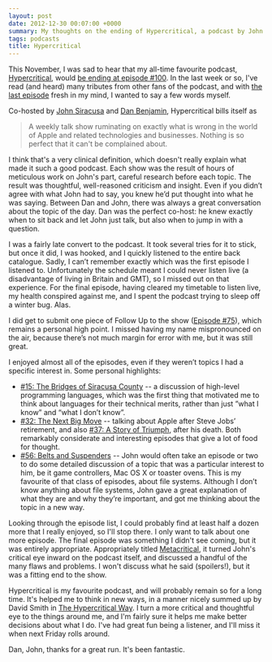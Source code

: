```yaml
---
layout: post
date: 2012-12-30 00:07:00 +0000
summary: My thoughts on the ending of Hypercritical, a podcast by John Siracusa.
tags: podcasts
title: Hypercritical
---
```


This November, I was sad to hear that my all-time favourite podcast, [Hypercritical][1], would [be ending at episode #100][2]. In the last week or so, I've read (and heard) many tributes from other fans of the podcast, and with [the last episode][6] fresh in my mind, I wanted to say a few words myself.

Co-hosted by [John Siracusa][4] and [Dan Benjamin][5], Hypercritical bills itself as

> A weekly talk show ruminating on exactly what is wrong in the world of Apple and related technologies and businesses. Nothing is so perfect that it can't be complained about.

I think that's a very clinical definition, which doesn't really explain what made it such a good podcast. Each show was the result of hours of meticulous work on John's part, careful research before each topic. The result was thoughtful, well-reasoned criticism and insight. Even if you didn’t agree with what John had to say, you knew he’d put thought into what he was saying. Between Dan and John, there was always a great conversation about the topic of the day. Dan was the perfect co-host: he knew exactly when to sit back and let John just talk, but also when to jump in with a question.

I was a fairly late convert to the podcast. It took several tries for it to stick, but once it did, I was hooked, and I quickly listened to the entire back catalogue. Sadly, I can’t remember exactly which was the first episode I listened to. Unfortunately the schedule meant I could never listen live (a disadvantage of living in Britain and GMT), so I missed out on that experience. For the final episode, having cleared my timetable to listen live, my health conspired against me, and I spent the podcast trying to sleep off a winter bug. Alas.

I did get to submit one piece of Follow Up to the show ([Episode #75][7]), which remains a personal high point. I missed having my name mispronounced on the air, because there’s not much margin for error with me, but it was still great.

I enjoyed almost all of the episodes, even if they weren’t topics I had a specific interest in. Some personal highlights:

* [#15: The Bridges of Siracusa County][8] -- a discussion of high-level programming languages, which was the first thing that motivated me to think about languages for their technical merits, rather than just ”what I know” and “what I don’t know”.
* [#32: The Next Big Move][9] -- talking about Apple after Steve Jobs’ retirement, and also [#37: A Story of Triumph][10], after his death. Both remarkably considerate and interesting episodes that give a lot of food for thought.
* [#56: Belts and Suspenders][11] -- John would often take an episode or two to do some detailed discussion of a topic that was a particular interest to him, be it game controllers, Mac OS X or toaster ovens. This is my favourite of that class of episodes, about file systems. Although I don’t know anything about file systems, John gave a great explanation of what they are and why they’re important, and got me thinking about the topic in a new way.

Looking through the episode list, I could probably find at least half a dozen more that I really enjoyed, so I'll stop there. I only want to talk about one more episode. The final episode was something I didn't see coming, but it was entirely appropriate. Appropriately titled [Metacritical][12], it turned John's critical eye inward on the podcast itself, and discussed a handful of the many flaws and problems. I won't discuss what he said (spoilers!), but it was a fitting end to the show.

Hypercritical is my favourite podcast, and will probably remain so for a long time. It's helped me to think in new ways, in a manner nicely summed up by David Smith in [The Hypercritical Way][3]. I turn a more critical and thoughtful eye to the things around me, and I'm fairly sure it helps me make better decisions about what I do. I've had great fun being a listener, and I'll miss it when next Friday rolls around.

Dan, John, thanks for a great run. It's been fantastic.

[3]: http://david-smith.org/blog/2012/12/21/the-hypercritical-way/
[2]: http://blog.5by5.tv/articles/2012/11/18/state-of-the-union-address-for-2012
[1]: http://5by5.tv/hypercritical
[4]: http://www.twitter.com/siracusa
[5]: http://www.twitter.com/danbenjamin
[6]: http://5by5.tv/hypercritical/100
[7]: http://5by5.tv/hypercritical/75
[8]: http://5by5.tv/hypercritical/15
[9]: http://5by5.tv/hypercritical/32
[10]: http://5by5.tv/hypercritical/37
[11]: http://5by5.tv/hypercritical/56
[12]: http://5by5.tv/hypercritical/100